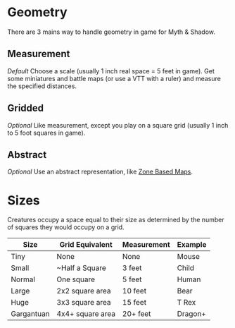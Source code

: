# Geometry

There are 3 mains way to handle geometry in game for Myth & Shadow.

## Measurement

*Default*
Choose a scale (usually 1 inch real space = 5 feet in game). Get some miniatures and battle maps (or use a VTT with a ruler) and measure the specified distances.

## Gridded

*Optional*
Like measurement, except you play on a square grid (usually 1 inch to 5 foot squares in game).

## Abstract

*Optional*
Use an abstract representation, like [Zone Based Maps](Zone%20Based%20Maps.md).

# Sizes

Creatures occupy a space equal to their size as determined by the number of squares they would occupy on a grid.

| Size       | Grid Equivalent  | Measurement | Example |
| ---------- | ---------------- | ----------- | ------- |
| Tiny       | None             | None        | Mouse   |
| Small      | ~Half a Square   | 3 feet      | Child   |
| Normal     | One square       | 5 feet      | Human   |
| Large      | 2x2 square area  | 10 feet     | Bear    |
| Huge       | 3x3 square area  | 15 feet     | T Rex   |
| Gargantuan | 4x4+ square area | 20+ feet    | Dragon+ |
